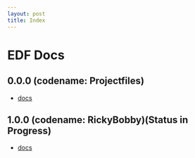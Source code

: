 ```yaml
---
layout: post
title: Index
---
```


# EDF Docs
## 0.0.0 (codename: Projectfiles)
* [docs](projectfiles.md)
## 1.0.0 (codename: RickyBobby)(Status in Progress)
* [docs](edf.md)
